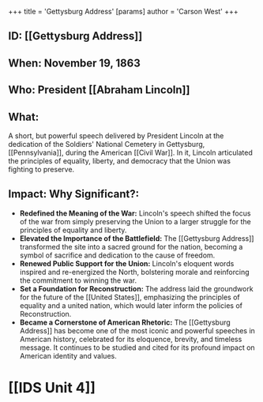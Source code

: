 +++
 title = 'Gettysburg Address'
[params]
	author = 'Carson West'
+++
## ID: [[Gettysburg Address]] 
## When: November 19, 1863

## Who: President [[Abraham Lincoln]] 
## What: 
A short, but powerful speech delivered by President Lincoln at the dedication of the Soldiers' National Cemetery in Gettysburg, [[Pennsylvania]], during the American [[Civil War]]. In it, Lincoln articulated the principles of equality, liberty, and democracy that the Union was fighting to preserve.

## Impact: Why Significant?:

* **Redefined the Meaning of the War:** Lincoln's speech shifted the focus of the war from simply preserving the Union to a larger struggle for the principles of equality and liberty.
* **Elevated the Importance of the Battlefield:** The [[Gettysburg Address]] transformed the site into a sacred ground for the nation, becoming a symbol of sacrifice and dedication to the cause of freedom.
* **Renewed Public Support for the Union:** Lincoln's eloquent words inspired and re-energized the North, bolstering morale and reinforcing the commitment to winning the war.
* **Set a Foundation for Reconstruction:** The address laid the groundwork for the future of the [[United States]], emphasizing the principles of equality and a united nation, which would later inform the policies of Reconstruction.
* **Became a Cornerstone of American Rhetoric:** The [[Gettysburg Address]] has become one of the most iconic and powerful speeches in American history, celebrated for its eloquence, brevity, and timeless message. It continues to be studied and cited for its profound impact on American identity and values. 

# [[IDS Unit 4]]